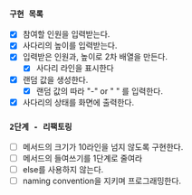 ### `구현 목록`
- [X] 참여할 인원을 입력받는다.
- [X] 사다리의 높이를 입력받는다.
- [X] 입력받은 인원과, 높이로 2차 배열을 만든다.
  - [X] 사다리 라인을 표시한다
- [X] 랜덤 값을 생성한다.
  - [X] 랜덤 값의 따라 "-" or " " 를 입력한다.
- [X] 사다리의 상태를 화면에 출력한다.

### `2단계 - 리팩토링`
- [ ] 메서드의 크기가 10라인을 넘지 않도록 구현한다.
- [ ] 메서드의 들여쓰기를 1단계로 줄여라
- [ ] else를 사용하지 않는다.
- [ ] naming convention을 지키며 프로그래밍한다.